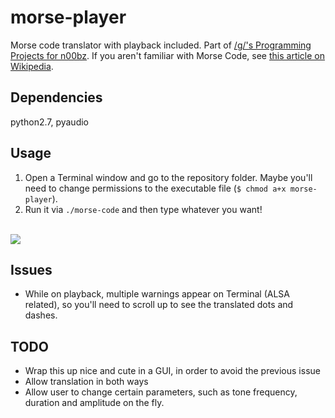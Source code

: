 morse-player
============

Morse code translator with playback included. Part of [/g/'s Programming Projects for n00bz](https://github.com/keplr/programming-projects-for-n00bz). If you aren't familiar with Morse Code, see [this article on Wikipedia](http://en.wikipedia.org/wiki/Morse_code).

Dependencies
-------------

python2.7, pyaudio

Usage
-----

1. Open a Terminal window and go to the repository folder. Maybe you'll need to change permissions to the executable file (`$ chmod a+x morse-player`).
2. Run it via `./morse-code` and then type whatever you want!
<br>
<img src="https://raw.githubusercontent.com/queq/morse-player/master/screenshots/dbe4.png"/>

Issues
------

* While on playback, multiple warnings appear on Terminal (ALSA related), so you'll need to scroll up to see the translated dots and dashes.

TODO
----

* Wrap this up nice and cute in a GUI, in order to avoid the previous issue
* Allow translation in both ways
* Allow user to change certain parameters, such as tone frequency, duration and amplitude on the fly.
